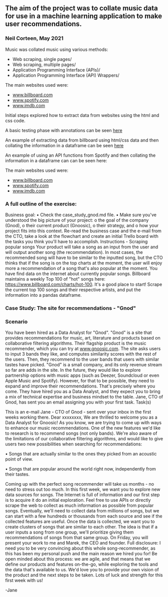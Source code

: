 ## The aim of the project was to collate music data for use in a machine learning application to make user recommendations.

### Neil Corteen, May 2021

Music was collated music using various methods:
- Web scraping, single pages/
- Web scraping, multiple pages/
- Application Programming Interface (APIs)/
- Application Programming Interface (API) Wrappers/

The main websites used were:
- www.billboard.com
- www.spotify.com
- www.imdb.com

Initial steps explored how to extract data from websites using the html and css code.

A basic testing phase with annotations can be seen [here](./Webscraping_basic_testing_with_annotations.ipynb)

An example of extracting data from billboard using html/css data and then collating the information in a dataframe can be seen [here](./Webscraping_Billboard_Top100.ipynb)

An example of using an API functions from Spotify and then collating the information in a dataframe can can be seen here: 

The main websites used were:
- www.billboard.com
- www.spotify.com
- www.imdb.com

### A full outline of the exercise:
Business goal:
•	Check the case_study_gnod.md file.
•	Make sure you've understood the big picture of your project:
o	the goal of the company (Gnod),
o	their current product (Gnoosic),
o	their strategy, and
o	how your project fits into this context.
Re-read the business case and the e-mail from the CTO, take a look at the flowchart and create an initial Trello board with the tasks you think you'll have to accomplish.
Instructions - Scraping popular songs
Your product will take a song as an input from the user and will output another song (the recommendation). In most cases, the recommended song will have to be similar to the inputted song, but the CTO thinks that if the song is on the top charts at the moment, the user will enjoy more a recommendation of a song that's also popular at the moment.
You have find data on the internet about currently popular songs. Billboard maintains a weekly Top 100 of "hot" songs here: https://www.billboard.com/charts/hot-100.
It's a good place to start! Scrape the current top 100 songs and their respective artists, and put the information into a pandas dataframe.

### Case Study: The site for recommendations - "Gnod"
### Scenario
  
You have been hired as a Data Analyst for "Gnod".
"Gnod" is a site that provides recommendations for music, art, literature and products based on collaborative filtering algorithms. Their flagship product is the music recommender, which you can try at www.gnoosic.com. The site asks users to input 3 bands they like, and computes similarity scores with the rest of the users. Then, they recommend to the user bands that users with similar tastes have picked.
"Gnod" is a small company, and its only revenue stream so far are adds in the site. In the future, they would like to explore partnership options with music apps (such as Deezer, Soundcloud or even Apple Music and Spotify). However, for that to be possible, they need to expand and improve their recommendations.
That's precisely where you come. They have hired you as a Data Analyst, and they expect you to bring a mix of technical expertise and business mindset to the table.
Jane, CTO of Gnod, has sent you an email assigning you with your first task.
Task(s)
  
This is an e-mail Jane - CTO of Gnod - sent over your inbox in the first weeks working there.
Dear xxxxxxxx, We are thrilled to welcome you as a Data Analyst for Gnoosic!
As you know, we are trying to come up with ways to enhance our music recommendations. One of the new features we'd like to research is to recommend songs (not only bands). We're also aware of the limitations of our collaborative filtering algorithms, and would like to give users two new possibilities when searching for recommendations:
  
•	Songs that are actually similar to the ones they picked from an acoustic point of view.
  
•	Songs that are popular around the world right now, independently from their tastes.
  
Coming up with the perfect song recommender will take us months - no need to stress out too much. In this first week, we want you to explore new data sources for songs. The Internet is full of information and our first step is to acquire it do an initial exploration. Feel free to use APIs or directly scrape the web to collect as much information as possible from popular songs. Eventually, we'll need to collect data from millions of songs, but we can start with a few hundreds or thousands from each source and see if the collected features are useful.
Once the data is collected, we want you to create clusters of songs that are similar to each other. The idea is that if a user inputs a song from one group, we'll prioritize giving them recommendations of songs from that same group.
On Friday, you will present your work to me and Marek, the CEO and founder. Full disclosure: I need you to be very convincing about this whole song-recommender, as this has been my personal push and the main reason we hired you for!
Be open minded about this process: we are agile, and that means that we define our products and features on-the-go, while exploring the tools and the data that's available to us. We'd love you to provide your own vision of the product and the next steps to be taken.
Lots of luck and strength for this first week with us!
  
-Jane
